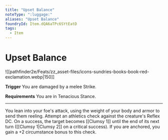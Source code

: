 ```yaml
---
title: "Upset Balance"
noteType: ":luggage:"
aliases: "Upset Balance"
foundryId: Item.dQA6aTPc6SYtEatD
tags:
  - Item
---
```


# Upset Balance
![[pathfinder2e/Feats/zz_asset-files/icons-sundries-books-book-red-exclamation.webp|150]]

**Trigger** You are damaged by a melee Strike.

**Requirements** You are in Tenacious Stance.

* * *

You lean into your foe's attack, using the weight of your body and armor to send them reeling. Attempt an athletics check against the creature's Reflex DC. On a success, the target becomes [[Clumsy 1]] until the end of its next turn ([[Clumsy 1|Clumsy 2]] on a critical success). If you are anchored, you gain a +2 circumstance bonus to this check.
